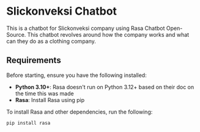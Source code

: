 # Slickonveksi Chatbot
This is a chatbot for Slickonveksi company using Rasa Chatbot Open-Source. 
This chatbot revolves around how the company works and what can they do as a clothing company.

## Requirements

Before starting, ensure you have the following installed:

- **Python 3.10+**: Rasa doesn't run on Python 3.12+ based on their doc on the time this was made
- **Rasa**: Install Rasa using pip

To install Rasa and other dependencies, run the following:

```bash
pip install rasa
